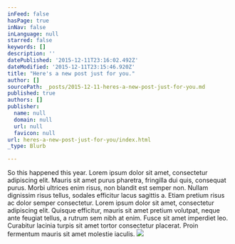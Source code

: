 ```yaml
---
inFeed: false
hasPage: true
inNav: false
inLanguage: null
starred: false
keywords: []
description: ''
datePublished: '2015-12-11T23:16:02.492Z'
dateModified: '2015-12-11T23:15:46.920Z'
title: "Here's a new post just for you."
author: []
sourcePath: _posts/2015-12-11-heres-a-new-post-just-for-you.md
published: true
authors: []
publisher:
  name: null
  domain: null
  url: null
  favicon: null
url: heres-a-new-post-just-for-you/index.html
_type: Blurb

---
```

So this happened this year. Lorem ipsum dolor sit amet, consectetur adipiscing elit. Mauris sit amet purus pharetra, fringilla dui quis, consequat purus. Morbi ultrices enim risus, non blandit est semper non. Nullam dignissim risus tellus, sodales efficitur lacus sagittis a. Etiam pretium risus ac dolor semper consectetur. Lorem ipsum dolor sit amet, consectetur adipiscing elit. Quisque efficitur, mauris sit amet pretium volutpat, neque ante feugiat tellus, a rutrum sem nibh at enim. Fusce sit amet imperdiet leo. Curabitur lacinia turpis sit amet tortor consectetur placerat. Proin fermentum mauris sit amet molestie iaculis.
![](https://the-grid-user-content.s3-us-west-2.amazonaws.com/73240a05-7573-4a28-826e-4edc725b8588.jpg)